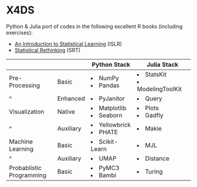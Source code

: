 # X4DS

Python & Julia port of codes in the following excellent R books (including exercises):

- [An Introduction to Statistical Learning](https://www.statlearning.com/) (ISLR)
- [Statistical Rethinking](https://xcelab.net/rm/statistical-rethinking/) (SRT)

|                              |           | Python Stack                 | Julia Stack                        |
| ---------------------------- | --------- | ---------------------------- | ---------------------------------- |
| Pre-Processing               | Basic     | <li> NumPy <li> Pandas       | <li> StatsKit <li> ModelingToolKit |
| ^                            | Enhanced  | <li> PyJanitor               | <li> Query                         |
| Visualization                | Native    | <li> Matplotlib <li> Seaborn | <li> Plots <li> Gadfly             |
| ^                            | Auxiliary | <li> Yellowbrick <li> PHATE  | <li> Makie                         |
| Machine<br>Learning          | Basic     | <li> Scikit-Learn            | <li> MJL                           |
| ^                            | Auxiliary | <li> UMAP                    | <li> Distance                      |  |
| Probablistic<br> Programming | Basic     | <li> PyMC3 <li> Bambi        | <li> Turing                        |
